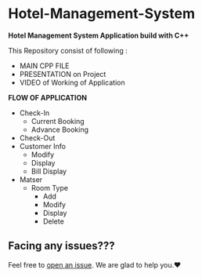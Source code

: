 # Hotel-Management-System
<b>Hotel Management System Application build with C++</b>

This Repository consist of following :

-   MAIN CPP FILE
-   PRESENTATION on Project
-   VIDEO of Working of Application

<b>FLOW OF APPLICATION</b>
-   Check-In
    -  Current Booking
    -  Advance Booking
-   Check-Out
-   Customer Info
    -  Modify
    -  Display
    -  Bill Display
-   Matser
    -  Room Type
        - Add
        - Modify
        - Display
        - Delete

## Facing any issues???
Feel free to [open an issue](https://github.com/iamdhrutipatel/Hotel-Management-System/issues/new?assignees=&labels=Query&title=Query). We are glad to help you.❤️
